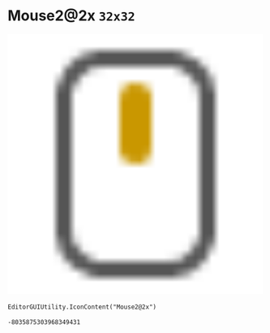 # Mouse2@2x `32x32`
<img src="/img/Mouse2@2x.png" width=512 height=512>

``` CSharp
EditorGUIUtility.IconContent("Mouse2@2x")
```
```
-8035875303968349431
```

